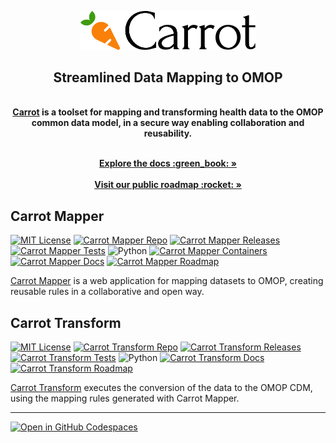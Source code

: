 <p align="center">
  <a href="https://carrot.ac.uk/" target="_blank">
  <picture>
    <source media="(prefers-color-scheme: dark)" srcset="/images/logo-dark.png">
    <img alt="Carrot Logo" src="/images/logo-primary.png" width="280"/>
  </picture>
  </a>
</p>
<div align="center">
  <strong>
  <h2>Streamlined Data Mapping to OMOP</h2><br />
  <a href="https://carrot.ac.uk/">Carrot</a> is a toolset for mapping and transforming health data to the OMOP common data model, in a secure way enabling collaboration and reusability.<br />
  </strong>
</div>

<p align="center">
  <br />
  <a href="https://carrot.ac.uk/documentation" rel="dofollow"><strong>Explore the docs :green_book: »</strong></a>
<br />
<br />
  <a href="https://github.com/orgs/Health-Informatics-UoN/projects/13/views/19" rel="dofollow"><strong>Visit our public roadmap :rocket: »</strong></a>
</p>

## Carrot Mapper

[![MIT License][license-badge]][carrot-mapper-repo]
[![Carrot Mapper Repo][github-badge]][carrot-mapper-repo]
[![Carrot Mapper Releases][carrot-mapper-releases-badge]][carrot-mapper-releases]
[![Carrot Mapper Tests][carrot-mapper-tests-badge]][carrot-mapper-tests]
![Python][python-badge]
[![Carrot Mapper Containers][docker-badge]][carrot-mapper-containers]
[![Carrot Mapper Docs][docs-badge]][carrot-mapper-docs]
[![Carrot Mapper Roadmap][roadmap-badge]][carrot-roadmap]

[Carrot Mapper](https://github.com/Health-Informatics-UoN/carrot-mapper) is a web application for mapping datasets to OMOP, creating reusable rules in a collaborative and open way.

## Carrot Transform

[![MIT License][license-badge]][carrot-Transform-repo]
[![Carrot Transform Repo][github-badge]][carrot-Transform-repo]
[![Carrot Transform Releases][carrot-Transform-releases-badge]][carrot-Transform-releases]
[![Carrot Transform Tests][carrot-Transform-tests-badge]][carrot-Transform-tests]
![Python][python-badge]
[![Carrot Transform Docs][docs-badge]][carrot-Transform-docs]
[![Carrot Transform Roadmap][roadmap-badge]][carrot-roadmap]

[Carrot Transform](https://github.com/Health-Informatics-UoN/carrot-transform) executes the conversion of the data to the OMOP CDM, using the mapping rules generated with Carrot Mapper.

---

<a href="https://github.com/codespaces/new?hide_repo_select=true&ref=main&repo=Health-Informatics-UoN/carrot">
  <img src="https://github.com/codespaces/badge.svg" alt="Open in GitHub Codespaces">
</a>


[carrot-mapper-repo]: https://github.com/Health-Informatics-UoN/carrot-mapper
[carrot-mapper-docs]: https://carrot.ac.uk/mapper/
[carrot-mapper-containers]: https://github.com/orgs/Health-Informatics-UoN/packages?tab=packages&q=carrot
[carrot-mapper-releases]: https://github.com/Health-Informatics-UoN/carrot-mapper/releases
[carrot-mapper-tests]: https://github.com/Health-Informatics-UoN/Carrot-Mapper/actions/workflows/test.yml
[carrot-mapper-releases-badge]: https://img.shields.io/github/v/release/health-informatics-uon/carrot-mapper?include_prereleases&style=flat-square
[carrot-mapper-tests-badge]: https://img.shields.io/github/actions/workflow/status/health-informatics-uon/carrot-mapper/test.yml?style=flat-square
[carrot-roadmap]: https://github.com/orgs/Health-Informatics-UoN/projects/13/views/19

[carrot-transform-repo]: https://github.com/Health-Informatics-UoN/carrot-transform
[carrot-transform-docs]: https://carrot.ac.uk/transform/
[carrot-transform-releases]: https://github.com/Health-Informatics-UoN/carrot-transform/releases
[carrot-transform-tests]: https://github.com/Health-Informatics-UoN/carrot-transform/actions/workflows/pypi.publish.yml
[carrot-transform-releases-badge]: https://img.shields.io/github/v/release/health-informatics-uon/carrot-transform?include_prereleases&style=flat-square
[carrot-transform-tests-badge]: https://img.shields.io/github/actions/workflow/status/health-informatics-uon/carrot-transform/pypi.publish.yml?style=flat-square

[license-badge]: https://img.shields.io/github/license/health-informatics-uon/hutch-bunny.svg?style=flat-square
[python-badge]: https://img.shields.io/badge/Python-3776AB?style=flat-square&logo=python&logoColor=white
[docker-badge]: https://img.shields.io/badge/docker-%230db7ed.svg?style=flat-square&logo=docker&logoColor=white
[docs-badge]: https://img.shields.io/badge/docs-black?style=flat-square&labelColor=%23222
[roadmap-badge]: https://img.shields.io/badge/roadmap-blue?style=flat-square&labelColor=%230066cc
[github-badge]: https://img.shields.io/badge/github-black?style=flat-square&logo=github&logoColor=white
